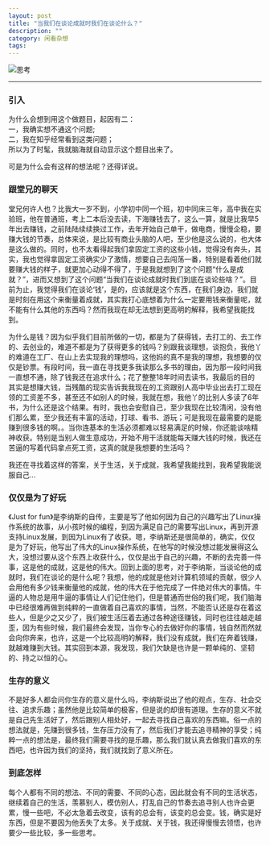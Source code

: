 ```yaml
---
layout: post
title: "当我们在谈论成就时我们在谈论什么？"
description: ""
category: 闲看杂想
tags: 
---
```

![思考](http://oldmo.github.io/images/2015/yiyi.jpg)  

---  

### 引入  

为什么会想到用这个做题目，起因有二：  
一，我确实想不通这个问题;  
二，我在知乎经常看到这类问题；  
所以为了时髦，我就脑海就自动显示这个题目出来了。

可是为什么会有这样的想法呢？还得详说。

### 跟堂兄的聊天
堂兄何许人也？比我大一岁不到，小学初中同一个班，初中同床三年，高中我在实验班，他在普通班，考上二本后没去读，下海赚钱去了，这么一算，就是比我早5年出去赚钱，之前陆陆续续换过工作，去年开始自己单干，做电商，慢慢企稳，要赚大钱的节奏，总体来说，是比较有商业头脑的人吧，至少他是这么说的，也大体是这么做的。同时，也不太看得起我们拿固定工资的这些小钱，觉得没有奔头，其实，我也觉得拿固定工资确实少了激情，想要自己去闯荡一番，特别是看着他们就要赚大钱的样子，就更加心动得不得了，于是我就想到了这个问题“什么是成就？”，进而又想到了这个问题“当我们在谈论成就时我们到底在谈论些啥？”。目前为止，我觉得我们在谈论‘钱’，是的，应该就是这个东西，在我们身边，我们就是时刻在用这个来衡量着成就，其实我打心底想着为什么一定要用钱来衡量呢，就不能有什么其他的东西吗？然而我现在却无法想到更高明的解释，我希望我能找到。   
 
为什么是钱？因为似乎我们目前所做的一切，都是为了获得钱，去打工的、去工作的、去创业的，难道不都是为了获得更多的钱吗？别跟我谈理想，谈抱负，我他丫的难道在工厂、在山上去实现我的理想吗，这他妈的真不是我的理想，我想要的仅仅是钞票。有段时间，我一直在寻找更多我读那么多书的理由，因为那一段时间我一直想不通，除了钱我还在追求什么；花了整整18年时间去读书，我最后的目的其实是想赚大钱，当残酷的现实告诉我我现在的工资跟别人高中毕业出去打工现在领的工资差不多，甚至还不如别人的时候，我就在想，我他丫的比别人多读了6年书，为什么还是这个结果。有时，我也会安慰自己，至少我现在比较清闲，没有他们那么累，至少我还有丰富的活动，打球、看书、游玩；可是我现在最需要的是能赚到很多钱的啊。。当你连基本的生活必须都难以轻易满足的时候，你还能谈啥精神收获。特别是当别人做生意成功，开始不用干活就能每天赚大钱的时候，我还在苦逼的写着代码拿点死工资，这真的就是我想要的生活吗？  

我还在寻找着这样的答案，关于生活，关于成就，我希望我能找到，我希望我能说服自己...
 

### 仅仅是为了好玩 

《Just for fun》是李纳斯的自传，主要是写了他如何因为自己的兴趣写出了Linux操作系统的故事，从小孩时候的编程，到因为满足自己的需要写出Linux，再到开源支持Linux发展，到因为Linux有了收获。嗯，李纳斯还是很简单的，确实，仅仅是为了好玩，他写出了伟大的Linux操作系统，在他写的时候没想过能发展得这么大，没想过要从这个东西上收获什么，仅仅是出于自己的兴趣，不断的去完善一件事，这是他的成就，这是他的伟大。回到上面的思考，对于李纳斯，当谈论他的成就时，我们在谈论的是什么呢？我想，他的成就是他对计算机领域的贡献，很少人会用他有多少钱来衡量他的成就，他的伟大在于他完成了一件绝对伟大的事情。牛逼的人物总是用牛逼的事情让人们记住他们，但是普通而世俗的我们呢，我们脑海中已经很难再做到纯粹的一直做着自己喜欢的事情，当然，不能否认还是存在着这些人，但是少之又少了，我们被生活压着去通过各种途径赚钱，同时也往往越走越歪，因为有些时候，我们最终会发现，当你专心的去做好你的事情，钱自然而然就会向你奔来，也许，这是一个比较高明的解释，我们没有成就，我们在奔着钱赚，就越难赚到大钱。其实回到本源，我发现，我们欠缺是也许是一颗单纯的、坚韧的、持之以恒的心。


### 生存的意义
不是好多人都会问你生存的意义是什么吗，李纳斯说出了他的观点，生存、社会交往、追求乐趣；虽然他是比较简单的极客，但是说的却很有道理。生存的意义不就是自己先生活好了，然后跟别人相处好，一起去寻找自己喜欢的东西嘛。俗一点的想法就是，先赚到很多钱，生存压力没有了，然后我们才能去追寻精神的享受；纯粹一点的想法是，最终我们需要寻找的是乐趣，那么我们就认真去做我们喜欢的东西吧，也许因为我们的坚持，我们就找到了意义所在。  

### 到底怎样
每个人都有不同的想法、不同的需要、不同的心态，因此就会有不同的生活状态，继续着自己的生活，羡慕别人，模仿别人，打乱自己的节奏去追寻别人也许会更累，慢一些吧，不必太急着去改变，该有的总会有，该变的总会变。钱，确实是好东西，但是不要因为他丢失了太多。关于成就、关于钱，我还得慢慢去领悟，也许要少一些比较，多一些思考。